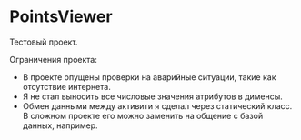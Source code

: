 # PointsViewer

Тестовый проект. 

Ограничения проекта:
- В проекте опущены проверки на аварийные ситуации, такие как отсутствие интернета.
- Я не стал выносить все числовые значения атрибутов в дименсы.
- Обмен данными между активити я сделал через статический класс. В сложном проекте его можно заменить на общение с базой данных, например.
